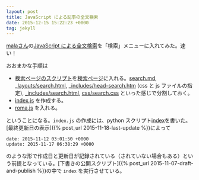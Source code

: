 ```yaml
---
layout: post
title: JavaScript による記事の全文検索
date: 2015-12-15 15:22:23 +0000
tag: jekyll
---
```

[malaさん](http://ma.la/)の[JavaScript による全文検索](http://la.ma.la/search.html)を「検索」メニューに入れてみた。速い！

おおまかな手順は

* [検索ページのスクリプト](http://la.ma.la/search.html)を[検索ページ](http://sekika.github.io/search/)に入れる。[search.md](https://github.com/sekika/sekika.github.io/blob/master/search.md), [_layouts/search.html](https://github.com/sekika/sekika.github.io/blob/master/_layouts/search.html), [_includes/head-search.htm](https://github.com/sekika/sekika.github.io/blob/master/_includes/head-search.html) (css と js ファイルの指定), [_includes/search.html](https://github.com/sekika/sekika.github.io/blob/master/_includes/search.html), [css/search.css](https://github.com/sekika/sekika.github.io/blob/master/css/search.css) といった感じで分割しておく。
* [index.js](https://github.com/sekika/sekika.github.io/blob/master/js/index.js) を作成する。
* [roma.js](http://la.ma.la/roma.js) を入れる。

ということになる。`index.js` の作成には、python スクリプト[index](https://github.com/sekika/sekika.github.io/blob/master/setup/index)を書いた。[最終更新日の表示]({% post_url 2015-11-18-last-update %})によって

~~~
date: 2015-11-12 03:01:50 +0000
update: 2015-11-17 06:38:29 +0000
~~~

のような形で作成日と更新日が記録されている（されていない場合もある）という前提となっている。[下書きの公開スクリプト]({% post_url 2015-11-07-draft-and-publish %})の中で `index` を実行させている。

